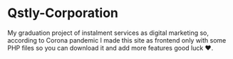 # Qstly-Corporation
My graduation project of instalment services as digital marketing so, according to Corona pandemic I made this site as frontend only with some PHP files so you can download it and add more features good luck ❤.
